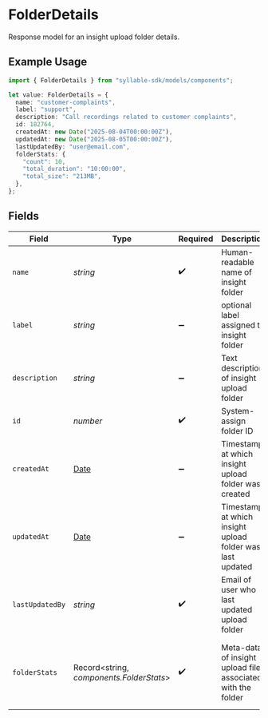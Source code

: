 # FolderDetails

Response model for an insight upload folder details.

## Example Usage

```typescript
import { FolderDetails } from "syllable-sdk/models/components";

let value: FolderDetails = {
  name: "customer-complaints",
  label: "support",
  description: "Call recordings related to customer complaints",
  id: 182764,
  createdAt: new Date("2025-08-04T00:00:00Z"),
  updatedAt: new Date("2025-08-05T00:00:00Z"),
  lastUpdatedBy: "user@email.com",
  folderStats: {
    "count": 10,
    "total_duration": "10:00:00",
    "total_size": "213MB",
  },
};
```

## Fields

| Field                                                                                         | Type                                                                                          | Required                                                                                      | Description                                                                                   | Example                                                                                       |
| --------------------------------------------------------------------------------------------- | --------------------------------------------------------------------------------------------- | --------------------------------------------------------------------------------------------- | --------------------------------------------------------------------------------------------- | --------------------------------------------------------------------------------------------- |
| `name`                                                                                        | *string*                                                                                      | :heavy_check_mark:                                                                            | Human-readable name of insight folder                                                         | customer-complaints                                                                           |
| `label`                                                                                       | *string*                                                                                      | :heavy_minus_sign:                                                                            | optional label assigned to insight folder                                                     | support                                                                                       |
| `description`                                                                                 | *string*                                                                                      | :heavy_minus_sign:                                                                            | Text description of insight upload folder                                                     | Call recordings related to customer complaints                                                |
| `id`                                                                                          | *number*                                                                                      | :heavy_check_mark:                                                                            | System-assign folder ID                                                                       | 182764                                                                                        |
| `createdAt`                                                                                   | [Date](https://developer.mozilla.org/en-US/docs/Web/JavaScript/Reference/Global_Objects/Date) | :heavy_minus_sign:                                                                            | Timestamp at which insight upload folder was created                                          | 2025-08-04T00:00:00Z                                                                          |
| `updatedAt`                                                                                   | [Date](https://developer.mozilla.org/en-US/docs/Web/JavaScript/Reference/Global_Objects/Date) | :heavy_minus_sign:                                                                            | Timestamp at which insight upload folder was last updated                                     | 2025-08-05T00:00:00Z                                                                          |
| `lastUpdatedBy`                                                                               | *string*                                                                                      | :heavy_check_mark:                                                                            | Email of user who last updated upload folder                                                  | user@email.com                                                                                |
| `folderStats`                                                                                 | Record<string, *components.FolderStats*>                                                      | :heavy_check_mark:                                                                            | Meta-data of insight upload files associated with the folder                                  | {<br/>"count": 10,<br/>"total_duration": "10:00:00",<br/>"total_size": "213MB"<br/>}          |
